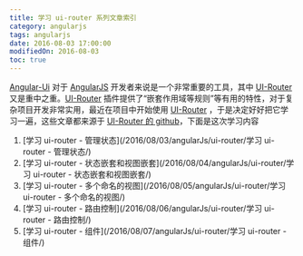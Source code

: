 ```yaml
---
title: 学习 ui-router 系列文章索引
category: angularjs
tags: angularjs
date: 2016-08-03 17:00:00
modifiedOn: 2016-08-03
toc: true
---
```


[Angular-Ui](http://angular-ui.github.io/) 对于 [AngularJS](http://angularjs.org/) 开发者来说是一个非常重要的工具，其中 [UI-Router](https://github.com/angular-ui/ui-router) 又是重中之重。[UI-Router](https://github.com/angular-ui/ui-router) 插件提供了“嵌套作用域等规则”等有用的特性，对于复杂项目开发非常实用，最近在项目中开始使用 [UI-Router](https://github.com/angular-ui/ui-router) ，于是决定好好把它学习一遍，这些文章都来源于 [UI-Router 的 github](https://github.com/angular-ui/ui-router/wiki)，下面是这次学习内容

1. [学习 ui-router - 管理状态](/2016/08/03/angularJs/ui-router/学习 ui-router - 管理状态/)
2. [学习 ui-router - 状态嵌套和视图嵌套](/2016/08/04/angularJs/ui-router/学习 ui-router - 状态嵌套和视图嵌套/)
3. [学习 ui-router - 多个命名的视图](/2016/08/05/angularJs/ui-router/学习 ui-router - 多个命名的视图/)
4. [学习 ui-router - 路由控制](/2016/08/06/angularJs/ui-router/学习 ui-router - 路由控制/)
5. [学习 ui-router - 组件](/2016/08/07/angularJs/ui-router/学习 ui-router - 组件/)

<!--more-->